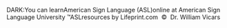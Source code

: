 DARK:You can learnAmerican Sign Language (ASL)online at American Sign Language University ™ASLresources by Lifeprint.com  ©  Dr. William Vicars